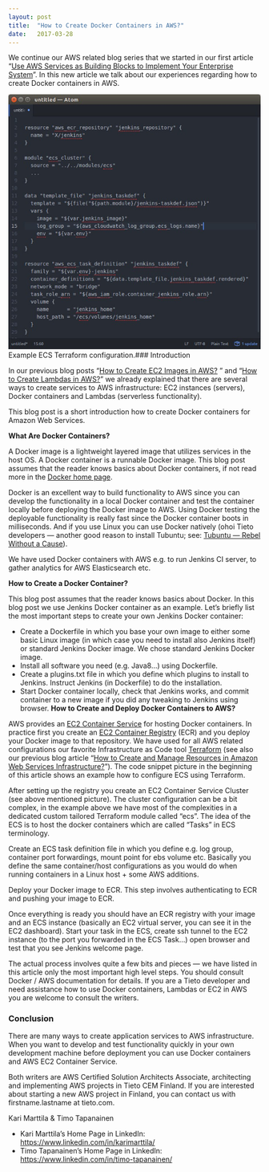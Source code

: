 ```yaml
---
layout:	post
title:	"How to Create Docker Containers in AWS?"
date:	2017-03-28
---
```


  We continue our AWS related blog series that we started in our first article “[Use AWS Services as Building Blocks to Implement Your Enterprise System](https://medium.com/tieto-developers/use-aws-services-as-building-blocks-to-implement-your-enterprise-system-598676a0ee49)”. In this new article we talk about our experiences regarding how to create Docker containers in AWS.

![](/img/1*mHiAEAdGF-DbaoCjQvqupw.jpeg)Example ECS Terraform configuration.### Introduction

In our previous blog posts “[How to Create EC2 Images in AWS?](https://medium.com/tieto-developers/how-to-create-ec2-images-in-aws-a27b1afc97c6#) ” and “[How to Create Lambdas in AWS?](https://medium.com/tieto-developers/how-to-create-lambdas-in-aws-8f04ac833b2e#)” we already explained that there are several ways to create services to AWS infrastructure: EC2 instances (servers), Docker containers and Lambdas (serverless functionality).

This blog post is a short introduction how to create Docker containers for Amazon Web Services.

**What Are Docker Containers?**

A Docker image is a lightweight layered image that utilizes services in the host OS. A Docker container is a runnable Docker image. This blog post assumes that the reader knows basics about Docker containers, if not read more in the [Docker home page](https://www.docker.com/what-docker).

Docker is an excellent way to build functionality to AWS since you can develop the functionality in a local Docker container and test the container locally before deploying the Docker image to AWS. Using Docker testing the deployable functionality is really fast since the Docker container boots in milliseconds. And if you use Linux you can use Docker natively (ohoi Tieto developers — another good reason to install Tubuntu; see: [Tubuntu — Rebel Without a Cause](https://medium.com/tieto-developers/tubuntu-rebel-without-a-cause-80e18a56dd9b)).

We have used Docker containers with AWS e.g. to run Jenkins CI server, to gather analytics for AWS Elasticsearch etc.

**How to Create a Docker Container?**

This blog post assumes that the reader knows basics about Docker. In this blog post we use Jenkins Docker container as an example. Let’s briefly list the most important steps to create your own Jenkins Docker container:

* Create a Dockerfile in which you base your own image to either some basic Linux image (in which case you need to install also Jenkins itself) or standard Jenkins Docker image. We chose standard Jenkins Docker image.
* Install all software you need (e.g. Java8…) using Dockerfile.
* Create a plugins.txt file in which you define which plugins to install to Jenkins. Instruct Jenkins (in Dockerfile) to do the installation.
* Start Docker container locally, check that Jenkins works, and commit container to a new image if you did any tweaking to Jenkins using browser.
**How to Create and Deploy Docker Containers to AWS?**

AWS provides an [EC2 Container Service](https://aws.amazon.com/ecs/) for hosting Docker containers. In practice first you create an [EC2 Container Registry](https://aws.amazon.com/ecr/) (ECR) and you deploy your Docker image to that repository. We have used for all AWS related configurations our favorite Infrastructure as Code tool [Terraform](https://www.terraform.io/) (see also our previous blog article “[How to Create and Manage Resources in Amazon Web Services Infrastructure?](https://medium.com/tieto-developers/how-to-create-and-manage-resources-in-amazon-web-services-infrastructure-f9af85b77c4a)”). The code snippet picture in the beginning of this article shows an example how to configure ECS using Terraform.

After setting up the registry you create an EC2 Container Service Cluster (see above mentioned picture). The cluster configuration can be a bit complex, in the example above we have most of the complexities in a dedicated custom tailored Terraform module called “ecs”. The idea of the ECS is to host the docker containers which are called “Tasks” in ECS terminology.

Create an ECS task definition file in which you define e.g. log group, container port forwardings, mount point for ebs volume etc. Basically you define the same container/host configurations as you would do when running containers in a Linux host + some AWS additions.

Deploy your Docker image to ECR. This step involves authenticating to ECR and pushing your image to ECR.

Once everything is ready you should have an ECR registry with your image and an ECS instance (basically an EC2 virtual server, you can see it in the EC2 dashboard). Start your task in the ECS, create ssh tunnel to the EC2 instance (to the port you forwarded in the ECS Task…) open browser and test that you see Jenkins welcome page.

The actual process involves quite a few bits and pieces — we have listed in this article only the most important high level steps. You should consult Docker / AWS documentation for details. If you are a Tieto developer and need assistance how to use Docker containers, Lambdas or EC2 in AWS you are welcome to consult the writers.

### Conclusion

There are many ways to create application services to AWS infrastructure. When you want to develop and test functionality quickly in your own development machine before deployment you can use Docker containers and AWS EC2 Container Service.

Both writers are AWS Certified Solution Architects Associate, architecting and implementing AWS projects in Tieto CEM Finland. If you are interested about starting a new AWS project in Finland, you can contact us with firstname.lastname at tieto.com.

Kari Marttila & Timo Tapanainen

* Kari Marttila’s Home Page in LinkedIn: <https://www.linkedin.com/in/karimarttila/>
* Timo Tapanainen’s Home Page in LinkedIn: <https://www.linkedin.com/in/timo-tapanainen/>
  